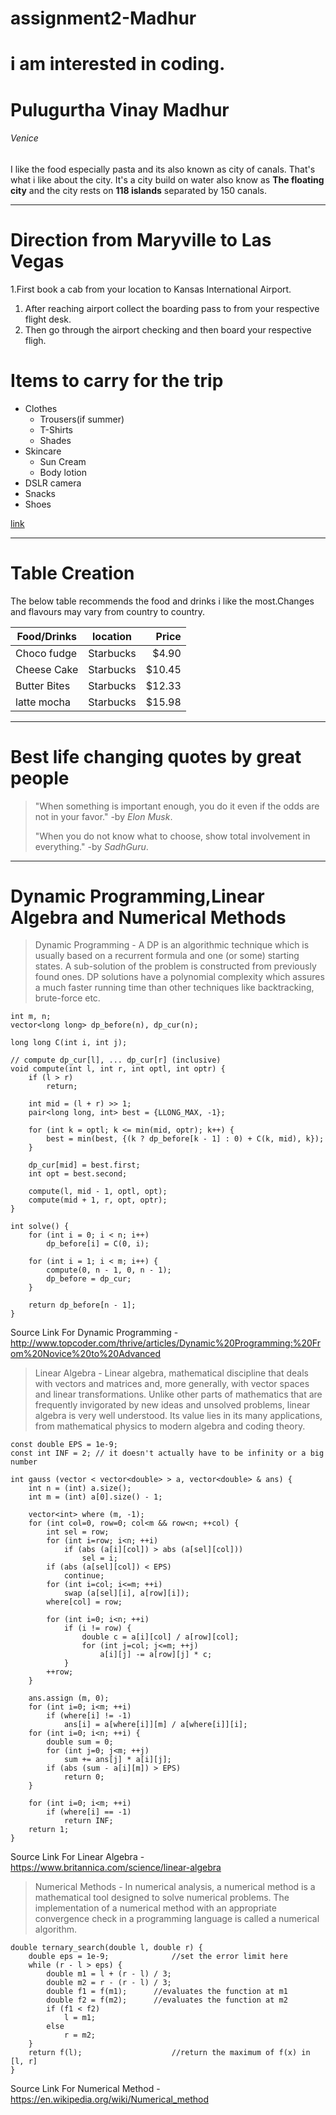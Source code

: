 # assignment2-Madhur
# i am interested in coding.
# Pulugurtha Vinay Madhur
###### Venice

I like the food especially pasta and its also known as city of canals. That's what i like about the city.
It's a city build on water also know as **The floating city** and the city rests on **118 islands** separated by 150 canals.

---
# Direction from Maryville to Las Vegas
1.First book a cab from your location to Kansas International Airport.
  1. After reaching airport collect the boarding pass to from your respective flight desk.
  2. Then go through the airport checking and then board your respective fligh. 

# Items to carry for the trip
* Clothes
    * Trousers(if summer)
    * T-Shirts
    * Shades   
* Skincare
    * Sun Cream
    * Body lotion
* DSLR camera
* Snacks
* Shoes

[link](https://github.com/pvinaymadhur/assignment2-Madhur/blob/main/AboutMe.md)

---

# Table Creation

The below table recommends the food and drinks i like the most.Changes and flavours may vary from country to country.

| Food/Drinks  |     location  |   Price    |
| ----         |     -----     |   ---:     |
| Choco fudge  |   Starbucks   |   $4.90    |
| Cheese Cake  |   Starbucks   |   $10.45   |
| Butter Bites |   Starbucks   |   $12.33   |
| latte mocha  |   Starbucks   |   $15.98   |

---

# Best life changing quotes by great people

> "When something is important enough, you do it even if the odds are not in your favor."
>       -by *Elon Musk*.
>
> "When you do not know what to choose, show total involvement in everything."
>       -by *SadhGuru*.

---

# Dynamic Programming,Linear Algebra and Numerical Methods

> Dynamic Programming -  A DP is an algorithmic technique which is usually based on a recurrent formula and one (or some) starting states. A sub-solution of the problem is constructed from previously found ones. DP solutions have a polynomial complexity which assures a much faster running time than other techniques like backtracking, brute-force etc.


```
int m, n;
vector<long long> dp_before(n), dp_cur(n);

long long C(int i, int j);

// compute dp_cur[l], ... dp_cur[r] (inclusive)
void compute(int l, int r, int optl, int optr) {
    if (l > r)
        return;

    int mid = (l + r) >> 1;
    pair<long long, int> best = {LLONG_MAX, -1};

    for (int k = optl; k <= min(mid, optr); k++) {
        best = min(best, {(k ? dp_before[k - 1] : 0) + C(k, mid), k});
    }

    dp_cur[mid] = best.first;
    int opt = best.second;

    compute(l, mid - 1, optl, opt);
    compute(mid + 1, r, opt, optr);
}

int solve() {
    for (int i = 0; i < n; i++)
        dp_before[i] = C(0, i);

    for (int i = 1; i < m; i++) {
        compute(0, n - 1, 0, n - 1);
        dp_before = dp_cur;
    }

    return dp_before[n - 1];
}
```
Source Link For Dynamic Programming - <http://www.topcoder.com/thrive/articles/Dynamic%20Programming:%20From%20Novice%20to%20Advanced>

> Linear Algebra - Linear algebra, mathematical discipline that deals with vectors and matrices and, more generally, with vector spaces and linear transformations. Unlike other parts of mathematics that are frequently invigorated by new ideas and unsolved problems, linear algebra is very well understood. Its value lies in its many applications, from mathematical physics to modern algebra and coding theory.
```
const double EPS = 1e-9;
const int INF = 2; // it doesn't actually have to be infinity or a big number

int gauss (vector < vector<double> > a, vector<double> & ans) {
    int n = (int) a.size();
    int m = (int) a[0].size() - 1;

    vector<int> where (m, -1);
    for (int col=0, row=0; col<m && row<n; ++col) {
        int sel = row;
        for (int i=row; i<n; ++i)
            if (abs (a[i][col]) > abs (a[sel][col]))
                sel = i;
        if (abs (a[sel][col]) < EPS)
            continue;
        for (int i=col; i<=m; ++i)
            swap (a[sel][i], a[row][i]);
        where[col] = row;

        for (int i=0; i<n; ++i)
            if (i != row) {
                double c = a[i][col] / a[row][col];
                for (int j=col; j<=m; ++j)
                    a[i][j] -= a[row][j] * c;
            }
        ++row;
    }

    ans.assign (m, 0);
    for (int i=0; i<m; ++i)
        if (where[i] != -1)
            ans[i] = a[where[i]][m] / a[where[i]][i];
    for (int i=0; i<n; ++i) {
        double sum = 0;
        for (int j=0; j<m; ++j)
            sum += ans[j] * a[i][j];
        if (abs (sum - a[i][m]) > EPS)
            return 0;
    }

    for (int i=0; i<m; ++i)
        if (where[i] == -1)
            return INF;
    return 1;
}
```
Source Link For Linear Algebra - <https://www.britannica.com/science/linear-algebra>

> Numerical Methods - In numerical analysis, a numerical method is a mathematical tool designed to solve numerical problems. The implementation of a numerical method with an appropriate convergence check in a programming language is called a numerical algorithm.
```
double ternary_search(double l, double r) {
    double eps = 1e-9;              //set the error limit here
    while (r - l > eps) {
        double m1 = l + (r - l) / 3;
        double m2 = r - (r - l) / 3;
        double f1 = f(m1);      //evaluates the function at m1
        double f2 = f(m2);      //evaluates the function at m2
        if (f1 < f2)
            l = m1;
        else
            r = m2;
    }
    return f(l);                    //return the maximum of f(x) in [l, r]
}
```
Source Link For Numerical Method - <https://en.wikipedia.org/wiki/Numerical_method>

